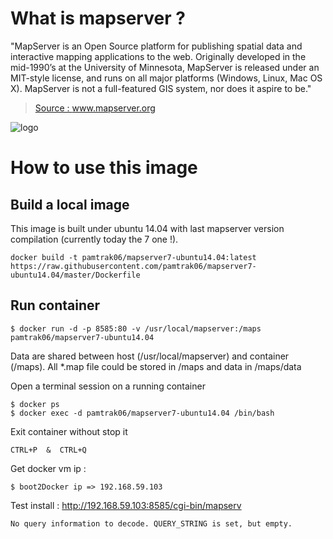 # What is mapserver ?

"MapServer is an Open Source platform for publishing spatial data and interactive mapping applications to the web. Originally developed in the mid-1990’s at the University of Minnesota, MapServer is released under an MIT-style license, and runs on all major platforms (Windows, Linux, Mac OS X). MapServer is not a full-featured GIS system, nor does it aspire to be." 

> [Source : www.mapserver.org ](http://www.mapserver.org)

![logo](http://www.mapserver.org/_static/banner.png)

# How to use this image

## Build a local image

This image is built under ubuntu 14.04 with last mapserver version compilation (currently today the 7 one !).
```
docker build -t pamtrak06/mapserver7-ubuntu14.04:latest https://raw.githubusercontent.com/pamtrak06/mapserver7-ubuntu14.04/master/Dockerfile
```

## Run container

```
$ docker run -d -p 8585:80 -v /usr/local/mapserver:/maps pamtrak06/mapserver7-ubuntu14.04
```

Data are shared between host (/usr/local/mapserver) and container (/maps).
All *.map file could be stored in /maps and data in /maps/data

Open a terminal session on a running container
```
$ docker ps
$ docker exec -d pamtrak06/mapserver7-ubuntu14.04 /bin/bash
```

Exit container without stop it
```
CTRL+P  &  CTRL+Q
```

Get docker vm ip : 
```
$ boot2Docker ip => 192.168.59.103
```

Test install : http://192.168.59.103:8585/cgi-bin/mapserv

```
No query information to decode. QUERY_STRING is set, but empty.
```
